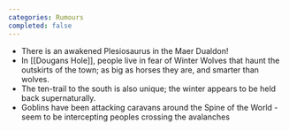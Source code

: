 ```yaml
---
categories: Rumours
completed: false
---
```


- There is an awakened Plesiosaurus in the Maer Dualdon!
- In [[Dougans Hole]], people live in fear of Winter Wolves that haunt the outskirts of the town; as big as horses they are, and smarter than wolves. 
- The ten-trail to the south is also unique; the winter appears to be held back supernaturally.
- Goblins have been attacking caravans around the Spine of the World - seem to be intercepting peoples crossing the avalanches